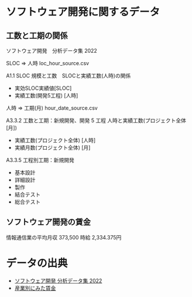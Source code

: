 # ソフトウェア開発に関するデータ

## 工数と工期の関係

ソフトウェア開発　分析データ集 2022

SLOC => 人時
loc_hour_source.csv

A1.1 SLOC 規模と工数　SLOCと実績工数(人時)の関係
- 実効SLOC実績値[SLOC]
- 実績工数(開発5工程) [人時]


人時 => 工期(月)
hour_date_source.csv

A3.3.2 工数と工期：新規開発、開発 5 工程
人時と実績工数(プロジェクト全体[月])
- 実績工数(プロジェクト全体) [人時]
- 実績月数(プロジェクト全体) [月]


A3.3.5 工程別工期：新規開発
- 基本設計
- 詳細設計
- 製作
- 結合テスト
- 総合テスト


## ソフトウェア開発の賃金

情報通信業の平均月収 373,500
時給 2,334.375円

# データの出典

- [ソフトウェア開発 分析データ集 2022](https://www.ipa.go.jp/files/000102171.pdf)
- [産業別にみた賃金](https://www.mhlw.go.jp/toukei/itiran/roudou/chingin/kouzou/z2021/dl/05.pdf)